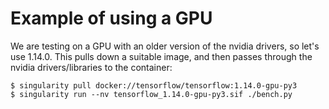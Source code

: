# Example of using a GPU

We are testing on a GPU with an older version of the nvidia drivers, so let's use 1.14.0.  This pulls down a suitable image, and then passes through the nvidia drivers/libraries to the container:

```
$ singularity pull docker://tensorflow/tensorflow:1.14.0-gpu-py3
$ singularity run --nv tensorflow_1.14.0-gpu-py3.sif ./bench.py
```
